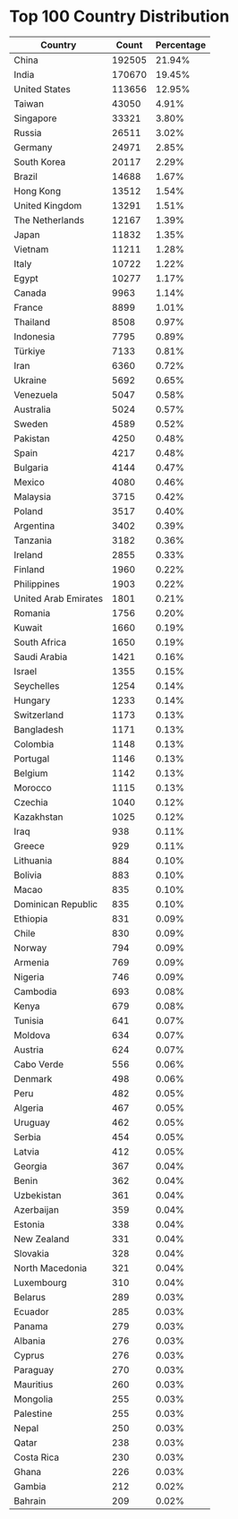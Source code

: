 # Top 100 Country Distribution
| Country | Count | Percentage |
|----|----|----|
| China | 192505 | 21.94% |
| India | 170670 | 19.45% |
| United States | 113656 | 12.95% |
| Taiwan | 43050 | 4.91% |
| Singapore | 33321 | 3.80% |
| Russia | 26511 | 3.02% |
| Germany | 24971 | 2.85% |
| South Korea | 20117 | 2.29% |
| Brazil | 14688 | 1.67% |
| Hong Kong | 13512 | 1.54% |
| United Kingdom | 13291 | 1.51% |
| The Netherlands | 12167 | 1.39% |
| Japan | 11832 | 1.35% |
| Vietnam | 11211 | 1.28% |
| Italy | 10722 | 1.22% |
| Egypt | 10277 | 1.17% |
| Canada | 9963 | 1.14% |
| France | 8899 | 1.01% |
| Thailand | 8508 | 0.97% |
| Indonesia | 7795 | 0.89% |
| Türkiye | 7133 | 0.81% |
| Iran | 6360 | 0.72% |
| Ukraine | 5692 | 0.65% |
| Venezuela | 5047 | 0.58% |
| Australia | 5024 | 0.57% |
| Sweden | 4589 | 0.52% |
| Pakistan | 4250 | 0.48% |
| Spain | 4217 | 0.48% |
| Bulgaria | 4144 | 0.47% |
| Mexico | 4080 | 0.46% |
| Malaysia | 3715 | 0.42% |
| Poland | 3517 | 0.40% |
| Argentina | 3402 | 0.39% |
| Tanzania | 3182 | 0.36% |
| Ireland | 2855 | 0.33% |
| Finland | 1960 | 0.22% |
| Philippines | 1903 | 0.22% |
| United Arab Emirates | 1801 | 0.21% |
| Romania | 1756 | 0.20% |
| Kuwait | 1660 | 0.19% |
| South Africa | 1650 | 0.19% |
| Saudi Arabia | 1421 | 0.16% |
| Israel | 1355 | 0.15% |
| Seychelles | 1254 | 0.14% |
| Hungary | 1233 | 0.14% |
| Switzerland | 1173 | 0.13% |
| Bangladesh | 1171 | 0.13% |
| Colombia | 1148 | 0.13% |
| Portugal | 1146 | 0.13% |
| Belgium | 1142 | 0.13% |
| Morocco | 1115 | 0.13% |
| Czechia | 1040 | 0.12% |
| Kazakhstan | 1025 | 0.12% |
| Iraq | 938 | 0.11% |
| Greece | 929 | 0.11% |
| Lithuania | 884 | 0.10% |
| Bolivia | 883 | 0.10% |
| Macao | 835 | 0.10% |
| Dominican Republic | 835 | 0.10% |
| Ethiopia | 831 | 0.09% |
| Chile | 830 | 0.09% |
| Norway | 794 | 0.09% |
| Armenia | 769 | 0.09% |
| Nigeria | 746 | 0.09% |
| Cambodia | 693 | 0.08% |
| Kenya | 679 | 0.08% |
| Tunisia | 641 | 0.07% |
| Moldova | 634 | 0.07% |
| Austria | 624 | 0.07% |
| Cabo Verde | 556 | 0.06% |
| Denmark | 498 | 0.06% |
| Peru | 482 | 0.05% |
| Algeria | 467 | 0.05% |
| Uruguay | 462 | 0.05% |
| Serbia | 454 | 0.05% |
| Latvia | 412 | 0.05% |
| Georgia | 367 | 0.04% |
| Benin | 362 | 0.04% |
| Uzbekistan | 361 | 0.04% |
| Azerbaijan | 359 | 0.04% |
| Estonia | 338 | 0.04% |
| New Zealand | 331 | 0.04% |
| Slovakia | 328 | 0.04% |
| North Macedonia | 321 | 0.04% |
| Luxembourg | 310 | 0.04% |
| Belarus | 289 | 0.03% |
| Ecuador | 285 | 0.03% |
| Panama | 279 | 0.03% |
| Albania | 276 | 0.03% |
| Cyprus | 276 | 0.03% |
| Paraguay | 270 | 0.03% |
| Mauritius | 260 | 0.03% |
| Mongolia | 255 | 0.03% |
| Palestine | 255 | 0.03% |
| Nepal | 250 | 0.03% |
| Qatar | 238 | 0.03% |
| Costa Rica | 230 | 0.03% |
| Ghana | 226 | 0.03% |
| Gambia | 212 | 0.02% |
| Bahrain | 209 | 0.02% |

